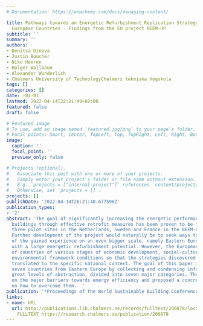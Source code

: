 ```yaml
---
# Documentation: https://wowchemy.com/docs/managing-content/

title: Pathways towards an Energetic Refurbishment Replication Strategy for Eastern
  European Countries - Findings from the EU project BEEM-UP
subtitle: ''
summary: ''
authors:
- Denitsa Dineva
- Justin Boucher
- Niko Heeren
- Holger Wallbaum
- Alexander Wunderlich
- Chalmers University of TechnologyChalmers tekniska Högskola
tags: []
categories: []
date: -01-01
lastmod: 2022-04-14T22:21:49+02:00
featured: false
draft: false

# Featured image
# To use, add an image named `featured.jpg/png` to your page's folder.
# Focal points: Smart, Center, TopLeft, Top, TopRight, Left, Right, BottomLeft, Bottom, BottomRight.
image:
  caption: ''
  focal_point: ''
  preview_only: false

# Projects (optional).
#   Associate this post with one or more of your projects.
#   Simply enter your project's folder or file name without extension.
#   E.g. `projects = ["internal-project"]` references `content/project/deep-learning/index.md`.
#   Otherwise, set `projects = []`.
projects: []
publishDate: '2022-04-14T20:21:48.677598Z'
publication_types:
- '2'
abstract: 'The goal of significantly increasing the energetic performance of multifamily
  buildings through effective retrofit measures has been proven to be feasible in
  three pilot sites in the Netherlands, Sweden and France in the BEEM-UP project.
  Further development of the project would naturally be to seek ways towards implementation
  of the gained experience on an even bigger scale, namely Eastern European countries
  with a large energetic refurbishment potential. However, the European Union comprises
  of countries of various stages of economic development, social-cultural values and
  environmental framework conditions so that the strategies discovered need to be
  translated to the specific national context. The goal of this paper is to evaluate
  seven countries from Eastern Europe by collecting and condensing information to
  great levels of abstraction, divided into seven major categories. The paper concludes
  on the major barriers towards energy efficiency and proposed a concrete strategy
  on how to overcome them.  '
publication: '*Proceedings of the World Sustainable Building Conference 2014 *'
links:
- name: URL
  url: http://publications.lib.chalmers.se/records/fulltext/206878/local_206878.pdf
    FULLTEXT https://research.chalmers.se/publication/206878
---
```

